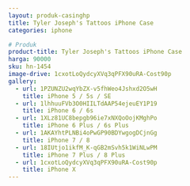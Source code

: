 ```yaml
---
layout: produk-casinghp
title: Tyler Joseph's Tattoos iPhone Case
categories: iphone

# Produk
product-title: Tyler Joseph's Tattoos iPhone Case
harga: 90000
sku: hn-1454
image-drive: 1cxotLoQydcyXVq3qPFX90uRA-Cost90p
gallery:
  - url: 1PZUNZU2wqYbZX-v5fhWeo4Jshxd2O5wH
    title: iPhone 5 / 5s / SE
  - url: 1lhhuuFVb3O0HIILTdAAP54ejeuEY1P19
    title: iPhone 6 / 6s
  - url: 1XLz81UC8bepgb96ie7xNXQoOojKMghPo
    title: iPhone 6 Plus / 6s Plus
  - url: 1AKAYhtPLNBi4oPwGP90BDYwgogDCjnGg
    title: iPhone 7 / 8
  - url: 18IUtjo1ikfM_K-qGB2mSvh5k1WiNLwPM
    title: iPhone 7 Plus / 8 Plus
  - url: 1cxotLoQydcyXVq3qPFX90uRA-Cost90p
    title: iPhone X
---
```

